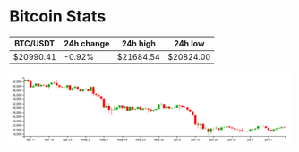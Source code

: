 # Bitcoin Stats

BTC/USDT|24h change|24h high|24h low|
|---|---|---|---|
|$20990.41|-0.92%|$21684.54|$20824.00|

<img src="./chart.svg">
